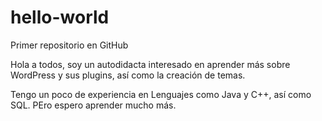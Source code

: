 # hello-world
Primer repositorio en GitHub

Hola a todos, soy un autodidacta interesado en aprender más sobre WordPress y sus plugins, así como la creación de temas.

Tengo un poco de experiencia en Lenguajes como Java y C++, así como SQL. PEro espero aprender mucho más.
